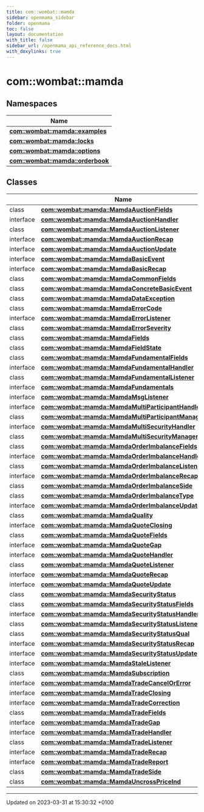 ```yaml
---
title: com::wombat::mamda
sidebar: openmama_sidebar
folder: openmama
toc: false
layout: documentation
with_title: false
sidebar_url: /openmama_api_reference_docs.html
with_doxylinks: true
---
```


# com::wombat::mamda



## Namespaces

| Name           |
| -------------- |
| **[com::wombat::mamda::examples](namespacecom_1_1wombat_1_1mamda_1_1examples.html)**  |
| **[com::wombat::mamda::locks](namespacecom_1_1wombat_1_1mamda_1_1locks.html)**  |
| **[com::wombat::mamda::options](namespacecom_1_1wombat_1_1mamda_1_1options.html)**  |
| **[com::wombat::mamda::orderbook](namespacecom_1_1wombat_1_1mamda_1_1orderbook.html)**  |

## Classes

|                | Name           |
| -------------- | -------------- |
| class | **[com::wombat::mamda::MamdaAuctionFields](classcom_1_1wombat_1_1mamda_1_1MamdaAuctionFields.html)**  |
| interface | **[com::wombat::mamda::MamdaAuctionHandler](interfacecom_1_1wombat_1_1mamda_1_1MamdaAuctionHandler.html)**  |
| class | **[com::wombat::mamda::MamdaAuctionListener](classcom_1_1wombat_1_1mamda_1_1MamdaAuctionListener.html)**  |
| interface | **[com::wombat::mamda::MamdaAuctionRecap](interfacecom_1_1wombat_1_1mamda_1_1MamdaAuctionRecap.html)**  |
| interface | **[com::wombat::mamda::MamdaAuctionUpdate](interfacecom_1_1wombat_1_1mamda_1_1MamdaAuctionUpdate.html)**  |
| interface | **[com::wombat::mamda::MamdaBasicEvent](interfacecom_1_1wombat_1_1mamda_1_1MamdaBasicEvent.html)**  |
| interface | **[com::wombat::mamda::MamdaBasicRecap](interfacecom_1_1wombat_1_1mamda_1_1MamdaBasicRecap.html)**  |
| class | **[com::wombat::mamda::MamdaCommonFields](classcom_1_1wombat_1_1mamda_1_1MamdaCommonFields.html)**  |
| class | **[com::wombat::mamda::MamdaConcreteBasicEvent](classcom_1_1wombat_1_1mamda_1_1MamdaConcreteBasicEvent.html)**  |
| class | **[com::wombat::mamda::MamdaDataException](classcom_1_1wombat_1_1mamda_1_1MamdaDataException.html)**  |
| class | **[com::wombat::mamda::MamdaErrorCode](classcom_1_1wombat_1_1mamda_1_1MamdaErrorCode.html)**  |
| interface | **[com::wombat::mamda::MamdaErrorListener](interfacecom_1_1wombat_1_1mamda_1_1MamdaErrorListener.html)**  |
| class | **[com::wombat::mamda::MamdaErrorSeverity](classcom_1_1wombat_1_1mamda_1_1MamdaErrorSeverity.html)**  |
| class | **[com::wombat::mamda::MamdaFields](classcom_1_1wombat_1_1mamda_1_1MamdaFields.html)**  |
| class | **[com::wombat::mamda::MamdaFieldState](classcom_1_1wombat_1_1mamda_1_1MamdaFieldState.html)**  |
| class | **[com::wombat::mamda::MamdaFundamentalFields](classcom_1_1wombat_1_1mamda_1_1MamdaFundamentalFields.html)**  |
| interface | **[com::wombat::mamda::MamdaFundamentalHandler](interfacecom_1_1wombat_1_1mamda_1_1MamdaFundamentalHandler.html)**  |
| class | **[com::wombat::mamda::MamdaFundamentalListener](classcom_1_1wombat_1_1mamda_1_1MamdaFundamentalListener.html)**  |
| interface | **[com::wombat::mamda::MamdaFundamentals](interfacecom_1_1wombat_1_1mamda_1_1MamdaFundamentals.html)**  |
| interface | **[com::wombat::mamda::MamdaMsgListener](interfacecom_1_1wombat_1_1mamda_1_1MamdaMsgListener.html)**  |
| interface | **[com::wombat::mamda::MamdaMultiParticipantHandler](interfacecom_1_1wombat_1_1mamda_1_1MamdaMultiParticipantHandler.html)**  |
| class | **[com::wombat::mamda::MamdaMultiParticipantManager](classcom_1_1wombat_1_1mamda_1_1MamdaMultiParticipantManager.html)**  |
| interface | **[com::wombat::mamda::MamdaMultiSecurityHandler](interfacecom_1_1wombat_1_1mamda_1_1MamdaMultiSecurityHandler.html)**  |
| class | **[com::wombat::mamda::MamdaMultiSecurityManager](classcom_1_1wombat_1_1mamda_1_1MamdaMultiSecurityManager.html)**  |
| class | **[com::wombat::mamda::MamdaOrderImbalanceFields](classcom_1_1wombat_1_1mamda_1_1MamdaOrderImbalanceFields.html)**  |
| interface | **[com::wombat::mamda::MamdaOrderImbalanceHandler](interfacecom_1_1wombat_1_1mamda_1_1MamdaOrderImbalanceHandler.html)**  |
| class | **[com::wombat::mamda::MamdaOrderImbalanceListener](classcom_1_1wombat_1_1mamda_1_1MamdaOrderImbalanceListener.html)**  |
| interface | **[com::wombat::mamda::MamdaOrderImbalanceRecap](interfacecom_1_1wombat_1_1mamda_1_1MamdaOrderImbalanceRecap.html)**  |
| class | **[com::wombat::mamda::MamdaOrderImbalanceSide](classcom_1_1wombat_1_1mamda_1_1MamdaOrderImbalanceSide.html)**  |
| class | **[com::wombat::mamda::MamdaOrderImbalanceType](classcom_1_1wombat_1_1mamda_1_1MamdaOrderImbalanceType.html)**  |
| interface | **[com::wombat::mamda::MamdaOrderImbalanceUpdate](interfacecom_1_1wombat_1_1mamda_1_1MamdaOrderImbalanceUpdate.html)**  |
| class | **[com::wombat::mamda::MamdaQuality](classcom_1_1wombat_1_1mamda_1_1MamdaQuality.html)**  |
| interface | **[com::wombat::mamda::MamdaQuoteClosing](interfacecom_1_1wombat_1_1mamda_1_1MamdaQuoteClosing.html)**  |
| class | **[com::wombat::mamda::MamdaQuoteFields](classcom_1_1wombat_1_1mamda_1_1MamdaQuoteFields.html)**  |
| interface | **[com::wombat::mamda::MamdaQuoteGap](interfacecom_1_1wombat_1_1mamda_1_1MamdaQuoteGap.html)**  |
| interface | **[com::wombat::mamda::MamdaQuoteHandler](interfacecom_1_1wombat_1_1mamda_1_1MamdaQuoteHandler.html)**  |
| class | **[com::wombat::mamda::MamdaQuoteListener](classcom_1_1wombat_1_1mamda_1_1MamdaQuoteListener.html)**  |
| interface | **[com::wombat::mamda::MamdaQuoteRecap](interfacecom_1_1wombat_1_1mamda_1_1MamdaQuoteRecap.html)**  |
| interface | **[com::wombat::mamda::MamdaQuoteUpdate](interfacecom_1_1wombat_1_1mamda_1_1MamdaQuoteUpdate.html)**  |
| class | **[com::wombat::mamda::MamdaSecurityStatus](classcom_1_1wombat_1_1mamda_1_1MamdaSecurityStatus.html)**  |
| class | **[com::wombat::mamda::MamdaSecurityStatusFields](classcom_1_1wombat_1_1mamda_1_1MamdaSecurityStatusFields.html)**  |
| interface | **[com::wombat::mamda::MamdaSecurityStatusHandler](interfacecom_1_1wombat_1_1mamda_1_1MamdaSecurityStatusHandler.html)**  |
| class | **[com::wombat::mamda::MamdaSecurityStatusListener](classcom_1_1wombat_1_1mamda_1_1MamdaSecurityStatusListener.html)**  |
| class | **[com::wombat::mamda::MamdaSecurityStatusQual](classcom_1_1wombat_1_1mamda_1_1MamdaSecurityStatusQual.html)**  |
| interface | **[com::wombat::mamda::MamdaSecurityStatusRecap](interfacecom_1_1wombat_1_1mamda_1_1MamdaSecurityStatusRecap.html)**  |
| interface | **[com::wombat::mamda::MamdaSecurityStatusUpdate](interfacecom_1_1wombat_1_1mamda_1_1MamdaSecurityStatusUpdate.html)**  |
| interface | **[com::wombat::mamda::MamdaStaleListener](interfacecom_1_1wombat_1_1mamda_1_1MamdaStaleListener.html)**  |
| class | **[com::wombat::mamda::MamdaSubscription](classcom_1_1wombat_1_1mamda_1_1MamdaSubscription.html)**  |
| interface | **[com::wombat::mamda::MamdaTradeCancelOrError](interfacecom_1_1wombat_1_1mamda_1_1MamdaTradeCancelOrError.html)**  |
| interface | **[com::wombat::mamda::MamdaTradeClosing](interfacecom_1_1wombat_1_1mamda_1_1MamdaTradeClosing.html)**  |
| interface | **[com::wombat::mamda::MamdaTradeCorrection](interfacecom_1_1wombat_1_1mamda_1_1MamdaTradeCorrection.html)**  |
| class | **[com::wombat::mamda::MamdaTradeFields](classcom_1_1wombat_1_1mamda_1_1MamdaTradeFields.html)**  |
| interface | **[com::wombat::mamda::MamdaTradeGap](interfacecom_1_1wombat_1_1mamda_1_1MamdaTradeGap.html)**  |
| interface | **[com::wombat::mamda::MamdaTradeHandler](interfacecom_1_1wombat_1_1mamda_1_1MamdaTradeHandler.html)**  |
| class | **[com::wombat::mamda::MamdaTradeListener](classcom_1_1wombat_1_1mamda_1_1MamdaTradeListener.html)**  |
| interface | **[com::wombat::mamda::MamdaTradeRecap](interfacecom_1_1wombat_1_1mamda_1_1MamdaTradeRecap.html)**  |
| interface | **[com::wombat::mamda::MamdaTradeReport](interfacecom_1_1wombat_1_1mamda_1_1MamdaTradeReport.html)**  |
| class | **[com::wombat::mamda::MamdaTradeSide](classcom_1_1wombat_1_1mamda_1_1MamdaTradeSide.html)**  |
| class | **[com::wombat::mamda::MamdaUncrossPriceInd](classcom_1_1wombat_1_1mamda_1_1MamdaUncrossPriceInd.html)**  |






-------------------------------

Updated on 2023-03-31 at 15:30:32 +0100